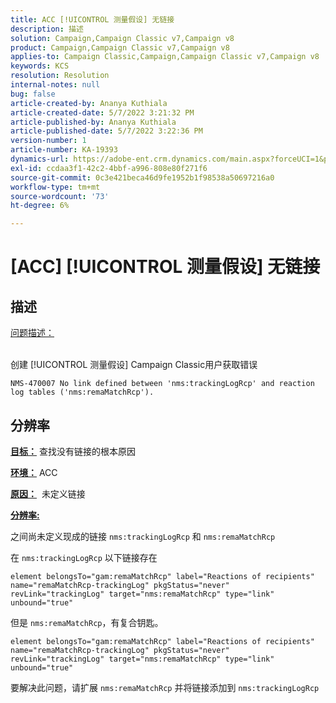 ```yaml
---
title: ACC [!UICONTROL 测量假设] 无链接
description: 描述
solution: Campaign,Campaign Classic v7,Campaign v8
product: Campaign,Campaign Classic v7,Campaign v8
applies-to: Campaign Classic,Campaign,Campaign Classic v7,Campaign v8
keywords: KCS
resolution: Resolution
internal-notes: null
bug: false
article-created-by: Ananya Kuthiala
article-created-date: 5/7/2022 3:21:32 PM
article-published-by: Ananya Kuthiala
article-published-date: 5/7/2022 3:22:36 PM
version-number: 1
article-number: KA-19393
dynamics-url: https://adobe-ent.crm.dynamics.com/main.aspx?forceUCI=1&pagetype=entityrecord&etn=knowledgearticle&id=8e906e59-19ce-ec11-a7b5-0022480a8e40
exl-id: ccdaa3f1-42c2-4bbf-a996-808e80f271f6
source-git-commit: 0c3e421beca46d9fe1952b1f98538a50697216a0
workflow-type: tm+mt
source-wordcount: '73'
ht-degree: 6%

---
```


# [ACC] [!UICONTROL 测量假设] 无链接

## 描述

<u>问题描述：</u>

<br>创建 [!UICONTROL 测量假设] Campaign Classic用户获取错误

`NMS-470007 No link defined between 'nms:trackingLogRcp' and reaction log tables ('nms:remaMatchRcp').`

## 分辨率


<b><u>目标：</u></b> 查找没有链接的根本原因

<b><u>环境：</u></b> ACC

<b><u>原因：</u></b>  未定义链接

<b><u>分辨率:</u></b>

之间尚未定义现成的链接 `nms:trackingLogRcp` 和 `nms:remaMatchRcp`

在 `nms:trackingLogRcp` 以下链接存在

`element belongsTo="gam:remaMatchRcp" label="Reactions of recipients" name="remaMatchRcp-trackingLog" pkgStatus="never" revLink="trackingLog" target="nms:remaMatchRcp" type="link" unbound="true"`

但是 `nms:remaMatchRcp`，有复合钥匙。

`element belongsTo="gam:remaMatchRcp" label="Reactions of recipients" name="remaMatchRcp-trackingLog" pkgStatus="never" revLink="trackingLog" target="nms:remaMatchRcp" type="link" unbound="true"`

要解决此问题，请扩展 `nms:remaMatchRcp` 并将链接添加到 `nms:trackingLogRcp`
